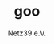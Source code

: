 ---
layout: event
title: "goo"
author: "Netz39 e.V." 
event:
  start: 2025-03-30 00:00:00 
  end:   2025-03-30 01:00:00 
  organizer: "Netz39 Team <kontakt@netz39.de>" 
  location: "Leibnizstr. 18, 39104 Magdeburg"
---